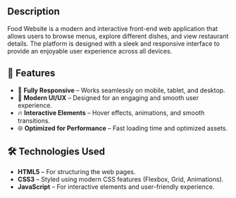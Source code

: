 

## Description  
Food Website is a modern and interactive front-end web application that allows users to browse menus, explore different dishes, and view restaurant details. The platform is designed with a sleek and responsive interface to provide an enjoyable user experience across all devices.

## 🌟 Features  
- 📱 **Fully Responsive** – Works seamlessly on mobile, tablet, and desktop.  
- 🎨 **Modern UI/UX** – Designed for an engaging and smooth user experience.  
- 🔥 **Interactive Elements** – Hover effects, animations, and smooth transitions.  
- 🌐 **Optimized for Performance** – Fast loading time and optimized assets.  

## 🛠️ Technologies Used  
- **HTML5** – For structuring the web pages.  
- **CSS3** – Styled using modern CSS features (Flexbox, Grid, Animations).  
- **JavaScript** – For interactive elements and user-friendly experience.  

